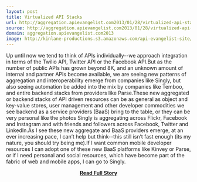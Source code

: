 ```yaml
---
layout: post
title: Virtualized API Stacks
url: http://aggregation.apievangelist.com2013/01/28/virtualized-api-stacks/
source: http://aggregation.apievangelist.com2013/01/28/virtualized-api-stacks/
domain: aggregation.apievangelist.com2013
image: http://kinlane-productions.s3.amazonaws.com/api-evangelist-site/blog/Virtualized-API-Stacks.png
---
```


<p>Up until now we tend to think of APIs individually--we approach integration in terms of the Twilio API, Twitter API or the Facebook API.But as the number of public APIs has grown beyond 8K, and an unknown amount of internal and partner APIs become available, we are seeing new patterns of aggregation and interoperability emerge from companies like Singly, but also seeing automation be added into the mix by companies like Temboo, and entire backend stacks from providers like Parse.These new aggregated or backend stacks of API driven resources can be as general as object and key-value stores, user management and other developer commodities we see backend as a service providers (BaaS) bring to the table, or they can be very personal like the photos Singly is aggregating across Flickr, Facebook and Instagram and with friends and followers across Facebook, Twitter and LinkedIn.As I see these new aggregate and BaaS providers emerge, at an ever increasing pace, I can’t help but think--this still isn’t fast enough (its my nature, you should try being me).If I want common mobile developer resources I can adopt one of these new BaaS platforms like Kinvey or Parse, or if I need personal and social resources, which have become part of the fabric of web and mobile apps, I can go to Singly.</p>
<center><p><a href="http://aggregation.apievangelist.com2013/01/28/virtualized-api-stacks/" style='padding:25px; font-sze:18px; font-weight: bold;'>Read Full Story</a></p></center>
